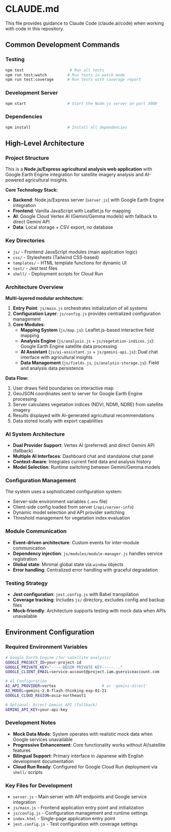 # CLAUDE.md

This file provides guidance to Claude Code (claude.ai/code) when working with code in this repository.

## Common Development Commands

### Testing
```bash
npm test                    # Run all tests
npm run test:watch         # Run tests in watch mode  
npm run test:coverage      # Run tests with coverage report
```

### Development Server
```bash
npm start                  # Start the Node.js server on port 3000
```

### Dependencies
```bash
npm install                # Install all dependencies
```

## High-Level Architecture

### Project Structure
This is a **Node.js/Express agricultural analysis web application** with Google Earth Engine integration for satellite imagery analysis and AI-powered agricultural insights.

**Core Technology Stack:**
- **Backend**: Node.js/Express server (`server.js`) with Google Earth Engine integration
- **Frontend**: Vanilla JavaScript with Leaflet.js for mapping
- **AI**: Google Cloud Vertex AI (Gemini/Gemma models) with fallback to direct Gemini API
- **Data**: Local storage + CSV export, no database

### Key Directories
- `js/` - Frontend JavaScript modules (main application logic)
- `css/` - Stylesheets (Tailwind CSS-based)
- `templates/` - HTML template functions for dynamic UI
- `test/` - Jest test files
- `shell/` - Deployment scripts for Cloud Run

### Architecture Overview

**Multi-layered modular architecture:**

1. **Entry Point**: `js/main.js` orchestrates initialization of all systems
2. **Configuration Layer**: `js/config.js` provides centralized configuration management
3. **Core Modules**:
   - **Mapping System** (`js/map.js`): Leaflet.js-based interactive field mapping
   - **Analysis Engine** (`js/analysis.js` + `js/vegetation-indices.js`): Google Earth Engine satellite data processing
   - **AI Assistant** (`js/ai-assistant.js` + `js/gemini-api.js`): Dual chat interface with agricultural insights
   - **Data Management** (`js/fields.js`, `js/analysis-storage.js`): Field and analysis data persistence

**Data Flow:**
1. User draws field boundaries on interactive map
2. GeoJSON coordinates sent to server for Google Earth Engine processing
3. Server calculates vegetation indices (NDVI, NDMI, NDRE) from satellite imagery
4. Results displayed with AI-generated agricultural recommendations
5. Data stored locally with export capabilities

### AI System Architecture
- **Dual Provider Support**: Vertex AI (preferred) and direct Gemini API (fallback)
- **Multiple AI Interfaces**: Dashboard chat and standalone chat panel
- **Context-Aware**: Integrates current field data and analysis history
- **Model Selection**: Runtime switching between Gemini/Gemma models

### Configuration Management
The system uses a sophisticated configuration system:
- Server-side environment variables (`.env` file)
- Client-side config loaded from server (`/api/server-info`)
- Dynamic model selection and API provider switching
- Threshold management for vegetation index evaluation

### Module Communication
- **Event-driven architecture**: Custom events for inter-module communication
- **Dependency injection**: `js/modules/module-manager.js` handles service registration
- **Global state**: Minimal global state via `window` objects
- **Error handling**: Centralized error handling with graceful degradation

### Testing Strategy
- **Jest configuration**: `jest.config.js` with Babel transpilation
- **Coverage tracking**: Includes `js/` directory, excludes config and backup files
- **Mock-friendly**: Architecture supports testing with mock data when APIs unavailable

## Environment Configuration

### Required Environment Variables
```bash
# Google Earth Engine (for satellite analysis)
GOOGLE_PROJECT_ID=your-project-id
GOOGLE_PRIVATE_KEY="-----BEGIN PRIVATE KEY-----..."
GOOGLE_CLIENT_EMAIL=service-account@project.iam.gserviceaccount.com

# AI Configuration
AI_API_PROVIDER=vertex                    # or 'gemini-direct'
AI_MODEL=gemini-2.0-flash-thinking-exp-01-21
GOOGLE_CLOUD_REGION=asia-northeast1

# Optional: Direct Gemini API (fallback)
GEMINI_API_KEY=your-api-key
```

### Development Notes
- **Mock Data Mode**: System operates with realistic mock data when Google services unavailable
- **Progressive Enhancement**: Core functionality works without AI/satellite features
- **Bilingual Support**: Primary interface in Japanese with English development documentation
- **Cloud Run Ready**: Configured for Google Cloud Run deployment via `shell/` scripts

### Key Files for Development
- `server.js` - Main server with API endpoints and Google service integration
- `js/main.js` - Frontend application entry point and initialization
- `js/config.js` - Configuration management and runtime settings
- `index.html` - Single-page application entry point
- `jest.config.js` - Test configuration with coverage settings